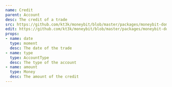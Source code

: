 ```yaml
---
name: Credit
parent: Account
desc: The credit of a trade
src: https://github.com/kt3k/moneybit/blob/master/packages/moneybit-domain/credit.js
edit: https://github.com/kt3k/moneybit/blob/master/packages/moneybit-domain/credit.md
props:
- name: date
  type: moment
  desc: The date of the trade
- name: type
  type: AccountType
  desc: The type of the account
- name: amount
  type: Money
  desc: The amount of the credit
---
```

